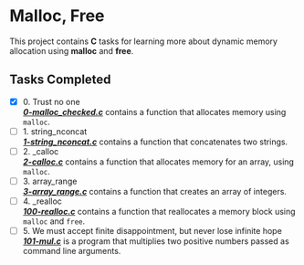 # Malloc, Free

This project contains __C__ tasks for learning more about dynamic memory allocation using **malloc** and **free**.

## Tasks Completed

+ [x] 0\. Trust no one<br/>_**[0-malloc_checked.c](0-malloc_checked.c)**_ contains a function that allocates memory using `malloc`.
+ [ ] 1\. string_nconcat<br/>_**[1-string_nconcat.c](1-string_nconcat.c)**_ contains a function that concatenates two strings.
+ [ ] 2\. \_calloc<br/>_**[2-calloc.c](2-calloc.c)**_ contains a function that allocates memory for an array, using `malloc`.
+ [ ] 3\. array_range<br/>_**[3-array_range.c](3-array_range.c)**_ contains a function that creates an array of integers.
+ [ ] 4\. \_realloc<br/>_**[100-realloc.c](100-realloc.c)**_ contains a function that reallocates a memory block using `malloc` and `free`.
+ [ ] 5\. We must accept finite disappointment, but never lose infinite hope<br/>_**[101-mul.c](101-mul.c)**_ is a program that multiplies two positive numbers passed as command line arguments.
